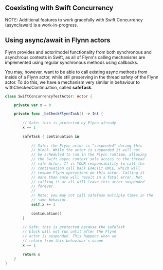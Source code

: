 ## Coexisting with Swift Concurrency

NOTE: Additional features to work gracefully with Swift Concurrency (async/await) is a work-in-progress.

## Using async/await in Flynn actors

Flynn provides and actor/model functionality from both synchronous and asynchrous contexts in Swift, as all of Flynn's calling mechanisms are implemented using regular synchronous methods using callbacks.

You may, however, want to be able to call existing async methods from inside of a Flynn actor, while still preserving in the thread safety of the Flynn actor. To do this, we have a mechanism very similar in behaviour to withCheckedContinuation, called **safeTask**.

```swift
class SwiftConcurrencyTestActor: Actor {

    private var x = 0

    private func _beCheckFlynnTask() -> Int {
        
        // Safe: this is protected by Flynn already
        x += 1
        
        safeTask { continuation in
            
            // Safe: the Flynn actor is "suspended" during this
            // block. While the actor is suspended it will not
            // be scheduled to run in the Flynn runtime, allowing
            // the Swift async context sole access to the thread
            // safe Actor. If is YOUR responsibility to call the
            // continuation call back EXACTLY ONCE, which will
            // resume Flynn operations on this actor. Calling it
            // more than once will result in a fatal error. Not
            // calling it at all will leave this actor suspended
            // forever.
            //
            // Note: you may not call safeTask multiple times in the
            // same behavior.
            self.x += 1
            
            continuation()
        }
        
        // Safe: this is protected because the safeTask
        // block will not run until after the Flynn
        // actor is suspended. This happens when we
        // return from this behaviour's scope
        x += 1
        
        return x
    }
}
```
